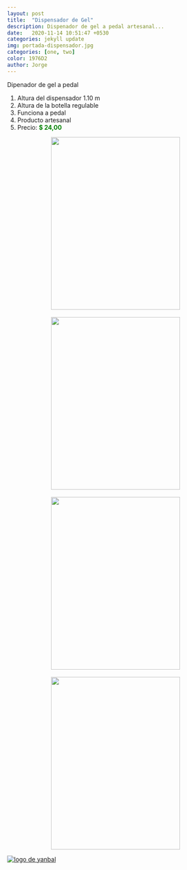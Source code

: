```yaml
---
layout: post
title:  "Dispensador de Gel"
description: Dispenador de gel a pedal artesanal...
date:   2020-11-14 10:51:47 +0530
categories: jekyll update
img: portada-dispensador.jpg
categories: [one, two]
color: 1976D2
author: Jorge
---
```

Dipenador de gel a pedal
1. Altura del dispensador 1.10 m
2. Altura de la botella regulable
3. Funciona a pedal
4. Producto artesanal
5. Precio: <b style='color:green'> $ 24,00 </b> 

<center>
<img src="https://raw.githubusercontent.com/Jorge-onofa/karna/gh-pages/images/dispensador2.jpg" width="300" height="400" />
</center>
<br>
<center>
<img src="https://raw.githubusercontent.com/Jorge-onofa/karna/gh-pages/images/dispensador.gif" width="300" height="400" />
</center>
<br>
<center>
<img src="https://raw.githubusercontent.com/Jorge-onofa/karna/gh-pages/images/dispensador3.jpg" width="300" height="400" />
</center>
<br>
<center>
<img src="https://raw.githubusercontent.com/Jorge-onofa/karna/gh-pages/images/dispensador1.jpg" width="300" height="400" />
</center>

[logo]: https://raw.githubusercontent.com/Betty-C/bef/gh-pages/assets/img/linkw.jpg
[dipensador]: https://api.whatsapp.com/send?phone=593999378989&text=%C2%A1Hola!%20Me%20interesa%20el%20dispenador%20de%20gel%20a%20pedal "clic para abrir chat de whatsapp"
 [![logo de yanbal][logo]][dipensador]
